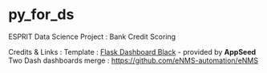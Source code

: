 # py_for_ds

ESPRIT Data Science Project :
Bank Credit Scoring









Credits & Links : 
Template :
[Flask Dashboard Black](https://appseed.us/admin-dashboards/flask-dashboard-black) - provided by **AppSeed**
Two Dash dashboards merge :
https://github.com/eNMS-automation/eNMS

